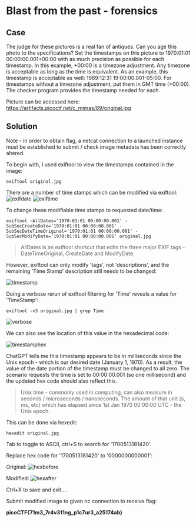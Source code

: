 # Blast from the past - forensics

## Case

The judge for these pictures is a real fan of antiques. Can you age this photo to the specifications?
Set the timestamps on this picture to 1970:01:01 00:00:00.001+00:00 with as much precision as possible for each timestamp. In this example, +00:00 is a timezone adjustment. Any timezone is acceptable as long as the time is equivalent. As an example, this timestamp is acceptable as well: 1969:12:31 19:00:00.001-05:00. For timestamps without a timezone adjustment, put them in GMT time (+00:00). The checker program provides the timestamp needed for each.

Picture can be accessed here: https://artifacts.picoctf.net/c_mimas/89/original.jpg 

## Solution

Note - in order to obtain flag, a netcat connection to a launched instance must be established to submit / check image metadata has been correctly altered.

To begin with, I used exiftool to view the timestamps contained in the image:

```
exiftool original.jpg
```
There are a number of time stamps which can be modified via exiftool:
![exifdate](https://github.com/jvargit/CTF_Challenges/assets/161411434/b5a7679a-8905-4948-9973-f56816a1eaf1)
![exiftime](https://github.com/jvargit/CTF_Challenges/assets/161411434/4d9df5e1-0e0f-4367-b309-95eadd36fd8d)

To change these modifiable time stamps to requested date/time:
```
exiftool -AllDates='1970:01:01 00:00:00.001' -SubSecCreateDate='1970:01:01 00:00:00.001' -SubSecDateTimeOriginal='1970:01:01 00:00:00.001' -SubSecModifyDate='1970:01:01 00:00:00.001' original.jpg
```

> AllDates is an exiftool shortcut that edits the three major EXIF tags - DateTimeOriginal, CreateDate and ModifyDate.


However, exiftool can only modify 'tags', not 'descriptions', and the remaining 'Time Stamp' description still needs to be changed:

![timestamp](https://github.com/jvargit/CTF_Challenges/assets/161411434/9b3aa721-1d03-41a3-aa56-87b1286c2253)

Doing a verbose rerun of exiftool filtering for 'Time' reveals a value for 'TimeStamp':

```
exiftool -v3 original.jpg | grep Time
```

![verbose](https://github.com/jvargit/CTF_Challenges/assets/161411434/50437953-3c65-4fbc-bb07-7053580b5b9a)

We can also see the location of this value in the hexadecimal code:

![timestamphex](https://github.com/jvargit/CTF_Challenges/assets/161411434/4ea280a1-2a46-45fe-9df1-25acf2682dab)

ChatGPT tells me this timestamp appears to be in milliseconds since the Unix epoch - which is our desired date (January 1, 1970). As a result, the value of the date portion of the timestamp must be changed to all zero. The scenario requests the time is set to 00:00:00.001 (so one millisecond) and the updated hex code should also reflect this.

> Unix time - commonly used in computing, can also measure in seconds / microseconds / nanoseconds. The amount of that unit (s, ms, etc) which has elapsed since 1st Jan 1970 00:00:00 UTC - the Unix epoch.

This can be done via hexedit:

```
hexedit original.jpg
```

Tab to toggle to ASCII, ctrl+S to search for '1700513181420'.

Replace hex code for '1700513181420' to '0000000000001':

Original:
![hexbefore](https://github.com/jvargit/CTF_Challenges/assets/161411434/c3cbf482-bb90-4f71-a02b-68e2aaa0ba89)

Modified:
![hexafter](https://github.com/jvargit/CTF_Challenges/assets/161411434/38a9caa2-a36d-4288-9f2f-9effd82f8c3a)

Ctrl+X to save and exit....

Submit modified image to given nc connection to receive flag:

**picoCTF{71m3_7r4v311ng_p1c7ur3_a25174ab}**

